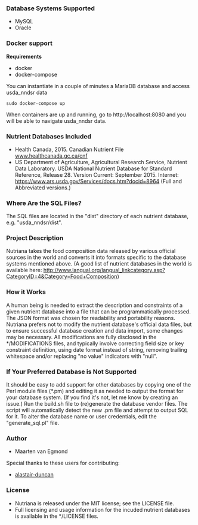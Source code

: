### Database Systems Supported
* MySQL
* Oracle

### Docker support

**Requirements**

- docker
- docker-compose

You can instantiate in a couple of minutes a MariaDB database and access usda_nndsr data

```
sudo docker-compose up
```

When containers are up and running, go to http://localhost:8080 and you will be able to navigate usda_nndsr data.

### Nutrient Databases Included
* Health Canada, 2015. Canadian Nutrient File
  www.healthcanada.gc.ca/cnf
* US Department of Agriculture, Agricultural Research Service, Nutrient Data Laboratory.
  USDA National Nutrient Database for Standard Reference, Release 28. Version Current:
  September 2015. Internet: https://www.ars.usda.gov/Services/docs.htm?docid=8964
  (Full and Abbreviated versions.)

### Where Are the SQL Files?
The SQL files are located in the "dist" directory of each nutrient database,
e.g. "usda_nndsr/dist".

### Project Description
Nutriana takes the food composition data released by various official sources
in the world and converts it into formats specific to the database systems
mentioned above. (A good list of nutrient databases in the world is available here:
http://www.langual.org/langual_linkcategory.asp?CategoryID=4&Category=Food+Composition)

### How it Works
A human being is needed to extract the description and constraints of a given
nutrient database into a file that can be programmatically processed.  The JSON
format was chosen for readability and portability reasons.
Nutriana prefers not to modify the nutrient database's official data files, but
to ensure successful database creation and data import, some changes may be
necessary.
All modifications are fully disclosed in the */MODIFICATIONS files, and
typically involve correcting field size or key constraint definition, using date
format instead of string, removing trailing whitespace and/or replacing "no value"
indicators with "null".

### If Your Preferred Database is Not Supported
It should be easy to add support for other databases by copying one of the Perl
module files (*.pm) and editing it as needed to output the format for your
database system.  (If you find it's not, let me know by creating an issue.)
Run the build.sh file to (re)generate the database vendor files.  The script
will automatically detect the new .pm file and attempt to output SQL for it.
To alter the database name or user credentials, edit the "generate_sql.pl" file.

### Author
* Maarten van Egmond

Special thanks to these users for contributing:
* [alastair-duncan](https://github.com/alastair-duncan)

### License
* Nutriana is released under the MIT license; see the LICENSE file.
* Full licensing and usage information for the incuded nutrient databases is
  available in the */LICENSE files.

